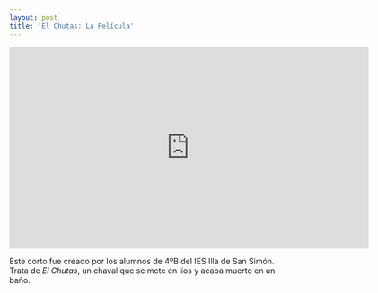 ```yaml
---
layout: post
title: 'El Chutas: La Película'
---
```


<iframe width="640" height="360" src="https://www.youtube.com/embed/JMTQF9xHhBM" frameborder="0" allowfullscreen></iframe>

Este corto fue creado por los alumnos de 4ºB del IES Illa de San Simón. Trata de *El Chutas*, un chaval que se mete en líos y acaba muerto en un baño.
